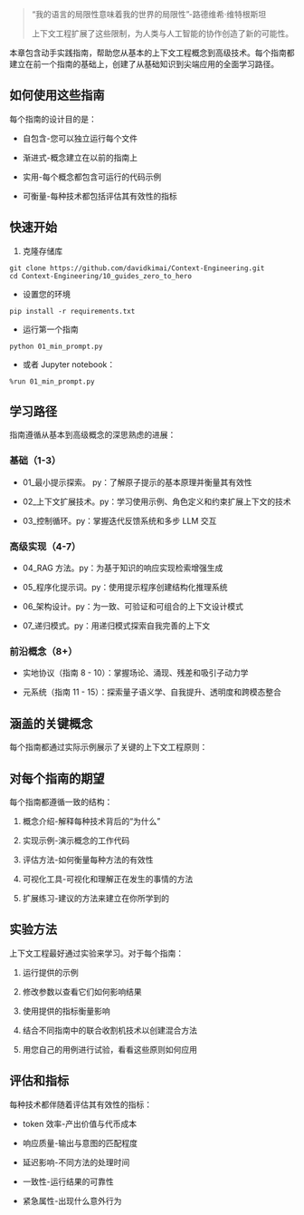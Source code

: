 > “我的语言的局限性意味着我的世界的局限性”-路德维希·维特根斯坦
>
> 上下文工程扩展了这些限制，为人类与人工智能的协作创造了新的可能性。



本章包含动手实践指南，帮助您从基本的上下文工程概念到高级技术。每个指南都建立在前一个指南的基础上，创建了从基础知识到尖端应用的全面学习路径。

## 如何使用这些指南

每个指南的设计目的是：

* 自包含-您可以独立运行每个文件

* 渐进式-概念建立在以前的指南上

* 实用-每个概念都包含可运行的代码示例

* 可衡量-每种技术都包括评估其有效性的指标

## 快速开始

1. 克隆存储库

```plain&#x20;text
git clone https://github.com/davidkimai/Context-Engineering.git
cd Context-Engineering/10_guides_zero_to_hero
```

* 设置您的环境

```plain&#x20;text
pip install -r requirements.txt
```

* 运行第一个指南

```plain&#x20;text
python 01_min_prompt.py
```

* 或者 Jupyter notebook：

```plain&#x20;text
%run 01_min_prompt.py
```

## 学习路径

指南遵循从基本到高级概念的深思熟虑的进展：

### 基础（1-3）

* 01\_最小提示探索。 py：了解原子提示的基本原理并衡量其有效性

* 02\_上下文扩展技术。py：学习使用示例、角色定义和约束扩展上下文的技术

* 03\_控制循环。py：掌握迭代反馈系统和多步 LLM 交互

### 高级实现（4-7）

* 04\_RAG 方法。py：为基于知识的响应实现检索增强生成

* 05\_程序化提示词。py：使用提示程序创建结构化推理系统

* 06\_架构设计。py：为一致、可验证和可组合的上下文设计模式

* 07\_递归模式。py：用递归模式探索自我完善的上下文

### 前沿概念（8+）

* 实地协议（指南 8 - 10）：掌握场论、涌现、残差和吸引子动力学

* 元系统（指南 11 - 15）：探索量子语义学、自我提升、透明度和跨模态整合



## 涵盖的关键概念

每个指南都通过实际示例展示了关键的上下文工程原则：



## 对每个指南的期望

每个指南都遵循一致的结构：

1. 概念介绍-解释每种技术背后的“为什么”

2. 实现示例-演示概念的工作代码

3. 评估方法-如何衡量每种方法的有效性

4. 可视化工具-可视化和理解正在发生的事情的方法

5. 扩展练习-建议的方法来建立在你所学到的

## 实验方法

上下文工程最好通过实验来学习。对于每个指南：

1. 运行提供的示例

2. 修改参数以查看它们如何影响结果

3. 使用提供的指标衡量影响

4. 结合不同指南中的联合收割机技术以创建混合方法

5. 用您自己的用例进行试验，看看这些原则如何应用

## 评估和指标

每种技术都伴随着评估其有效性的指标：

* token 效率-产出价值与代币成本

* 响应质量-输出与意图的匹配程度

* 延迟影响-不同方法的处理时间

* 一致性-运行结果的可靠性

* 紧急属性-出现什么意外行为

